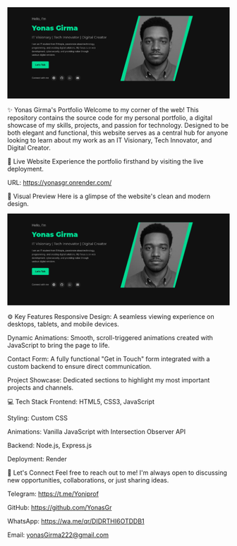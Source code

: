 <div align="center">
<a href="https://yonasgr.onrender.com/" target="_blank">
<img src="demo.png" alt="Live Demo on Render">
</a>
</div>

✨ Yonas Girma's Portfolio
Welcome to my corner of the web! This repository contains the source code for my personal portfolio, a digital showcase of my skills, projects, and passion for technology. Designed to be both elegant and functional, this website serves as a central hub for anyone looking to learn about my work as an IT Visionary, Tech Innovator, and Digital Creator.

🚀 Live Website
Experience the portfolio firsthand by visiting the live deployment.

URL: https://yonasgr.onrender.com/

🎨 Visual Preview
Here is a glimpse of the website's clean and modern design.

<img src="demo.png" alt="Live demo">

⚙️ Key Features
Responsive Design: A seamless viewing experience on desktops, tablets, and mobile devices.

Dynamic Animations: Smooth, scroll-triggered animations created with JavaScript to bring the page to life.

Contact Form: A fully functional "Get in Touch" form integrated with a custom backend to ensure direct communication.

Project Showcase: Dedicated sections to highlight my most important projects and channels.

💻 Tech Stack
Frontend: HTML5, CSS3, JavaScript

Styling: Custom CSS

Animations: Vanilla JavaScript with Intersection Observer API

Backend: Node.js, Express.js

Deployment: Render

🤝 Let's Connect
Feel free to reach out to me! I'm always open to discussing new opportunities, collaborations, or just sharing ideas.

Telegram: https://t.me/Yoniprof

GitHub: https://github.com/YonasGr

WhatsApp: https://wa.me/qr/DIDRTHI6OTDDB1

Email: yonasGirma222@gmail.com

</div>
